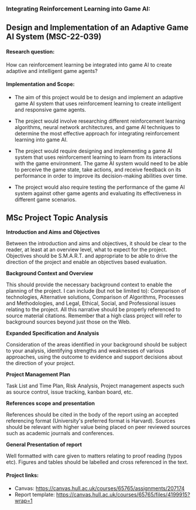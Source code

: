### Integrating Reinforcement Learning into Game AI: 
## Design and Implementation of an Adaptive Game AI System (MSC-22-039)

#### Research question: 
How can reinforcement learning be integrated into game AI to create adaptive and intelligent game agents? 

#### Implementation and Scope: 
- The aim of this project would be to design and implement an adaptive game AI system that uses reinforcement learning to create intelligent and responsive game agents. 

- The project would involve researching different reinforcement learning algorithms, neural network architectures, and game AI techniques to determine the most effective approach for integrating reinforcement learning into game AI. 

- The project would require designing and implementing a game AI system that uses reinforcement learning to learn from its interactions with the game environment. The game AI system would need to be able to perceive the game state, take actions, and receive feedback on its performance in order to improve its decision-making abilities over time. 

- The project would also require testing the performance of the game AI system against other game agents and evaluating its effectiveness in different game scenarios.

## MSc Project Topic Analysis

**Introduction and Aims and Objectives**

Between the introduction and aims and objectives, it should be clear to the reader, at least at an overview level, what to expect for the project. Objectives should be S.M.A.R.T. and appropriate to be able to drive the direction of the project and enable an objectives based evaluation.

**Background Context and Overview**

This should provide the necessary background context to enable the planning of the project. I can include (but not be limited to): Comparison of technologies, Alternative solutions, Comparison of Algorithms, Processes and Methodologies, and Legal, Ethical, Social, and Professional issues relating to the project.
All this narrative should be properly referenced to source material citations. Remember that a high class project will refer to background sources beyond just those on the Web.

**Expanded Specification and Analysis**

Consideration of the areas identified in your background should be subject to your analysis, identifying strengths and weaknesses of various approaches, using the outcome to evidence and support decisions about the direction of your project.

**Project Management Plan**

Task List and Time Plan, Risk Analysis, Project management aspects such as source control, issue tracking, kanban board, etc.

**References scope and presentation**

References should be cited in the body of the report using an accepted referencing format (University's preferred format is Harvard). Sources should be relevant with higher value being placed on peer reviewed sources such as academic journals and conferences.

**General Presentation of report**

Well formatted with care given to matters relating to proof reading (typos etc). Figures and tables should be labelled and cross referenced in the text.


#### Project links:
- Canvas: https://canvas.hull.ac.uk/courses/65765/assignments/207174
- Report template: https://canvas.hull.ac.uk/courses/65765/files/4199915?wrap=1
